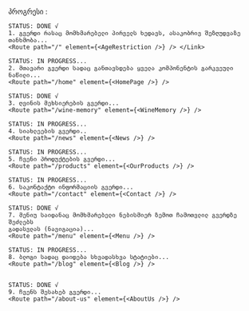 პროგრესი :

    STATUS: DONE √
    1. გვერდი რასაც მომხმარებელი პირველს ხედავს, ასაკობრივ შეზღუდვაზე
    თანხმობა...
    <Route path="/" element={<AgeRestriction />} /> </Link>

    STATUS: IN PROGRESS...
    2. მთავარი გვერდი სადაც განთავსდება ყველა კომპონენტის გარკვეული ნაწილი...
    <Route path="/home" element={<HomePage />} />

    STATUS: DONE √
    3. ღვინის მეხსიერების გვერდი...
    <Route path="/wine-memory" element={<WineMemory />} />

    STATUS: IN PROGRESS...
    4. სიახლეების გვერდი..
    <Route path="/news" element={<News />} />

    STATUS: IN PROGRESS...
    5. ჩვენი პროდუქტების გვერდი...
    <Route path="/products" element={<OurProducts />} />

    STATUS: IN PROGRESS...
    6. საკონტაქტო ინფორმაციის გვერდი...
    <Route path="/contact" element={<Contact />} />

    STATUS: DONE √
    7. მენიუ საიდანაც მომხმარებელი ნებისმიერ ზემოთ ჩამოთვლილ გვერდზე შეძლებს
    გადასვლას (ნავიგაცია)...
    <Route path="/menu" element={<Menu />} />

    STATUS: IN PROGRESS...
    8. ბლოგი სადაც დაიდება სხვადასხვა სტატიები...
    <Route path="/blog" element={<Blog />} />


    STATUS: DONE √
    9. ჩვენს შესახებ გვერდი...
    <Route path="/about-us" element={<AboutUs />} />
